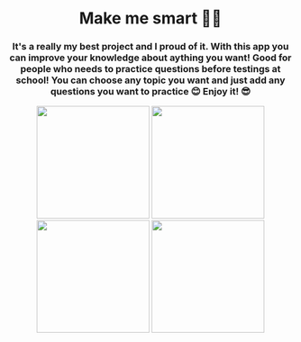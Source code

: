 <h1 align="center">Make me smart 👨‍🏫</h1>
<h3 align="center">It's a really my best project and I proud of it. With this app you can improve your knowledge about aything you want!
Good for people who needs to practice questions before testings at school!
You can choose any topic you want and just add any questions you want to practice 😊
Enjoy it! 😎</h3>

<p align="center">
  <img src="" width="200" />
  <img src="" width="200" />
  <img src="" width="200" />
  <img src="" width="200" />
  </p>
